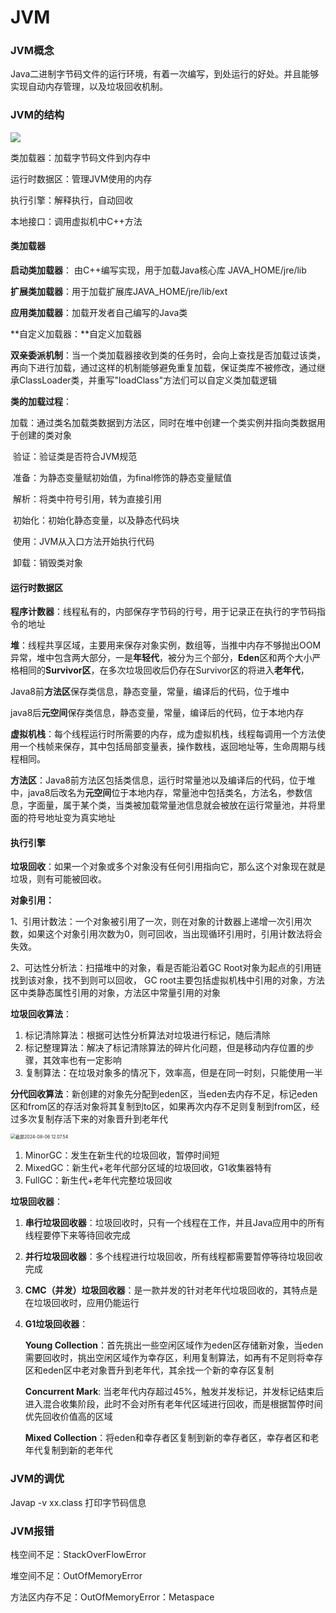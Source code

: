 # JVM

### JVM概念

Java二进制字节码文件的运行环境，有着一次编写，到处运行的好处。并且能够实现自动内存管理，以及垃圾回收机制。

### JVM的结构

![](https://gulinall-hkw.oss-cn-shenzhen.aliyuncs.com/060141ef-147a-4d62-84c0-16cd058062aa.png)

类加载器：加载字节码文件到内存中

运行时数据区：管理JVM使用的内存

执行引擎：解释执行，自动回收

本地接口：调用虚拟机中C++方法

#### 类加载器

**启动类加载器**： 由C++编写实现，用于加载Java核心库 JAVA_HOME/jre/lib

**扩展类加载器**：用于加载扩展库JAVA_HOME/jre/lib/ext

**应用类加载器**：加载开发者自己编写的Java类

**自定义加载器：**自定义加载器

**双亲委派机制**：当一个类加载器接收到类的任务时，会向上查找是否加载过该类，再向下进行加载，通过这样的机制能够避免重复加载，保证类库不被修改，通过继承ClassLoader类，并重写"loadClass"方法们可以自定义类加载逻辑

**类的加载过程**：

​	加载：通过类名加载类数据到方法区，同时在堆中创建一个类实例并指向类数据用于创建的类对象

​	验证：验证类是否符合JVM规范

​	准备：为静态变量赋初始值，为final修饰的静态变量赋值

​	解析：将类中符号引用，转为直接引用

​	初始化：初始化静态变量，以及静态代码块

​	使用：JVM从入口方法开始执行代码

​	卸载：销毁类对象

#### 运行时数据区

**程序计数器**：线程私有的，内部保存字节码的行号，用于记录正在执行的字节码指令的地址

**堆**：线程共享区域，主要用来保存对象实例，数组等，当推中内存不够抛出OOM异常，堆中包含两大部分，一是**年轻代**，被分为三个部分，**Eden**区和两个大小严格相同的**Survivor区**，在多次垃圾回收后仍存在Survivor区的将进入**老年代**，

Java8前**方法区**保存类信息，静态变量，常量，编译后的代码，位于堆中

java8后**元空间**保存类信息，静态变量，常量，编译后的代码，位于本地内存 

**虚拟机栈**：每个线程运行时所需要的内存，成为虚拟机栈，线程每调用一个方法使用一个栈帧来保存，其中包括局部变量表，操作数栈，返回地址等，生命周期与线程相同。

**方法区**：Java8前方法区包括类信息，运行时常量池以及编译后的代码，位于堆中，java8后改名为**元空间**位于本地内存，常量池中包括类名，方法名，参数信息，字面量，属于某个类，当类被加载常量池信息就会被放在运行常量池，并将里面的符号地址变为真实地址

#### 执行引擎

**垃圾回收**：如果一个对象或多个对象没有任何引用指向它，那么这个对象现在就是垃圾，则有可能被回收。

**对象引用：**

  1、引用计数法：一个对象被引用了一次，则在对象的计数器上递增一次引用次数，如果这个对象引用次数为0，则可回收，当出现循环引用时，引用计数法将会失效。

  2、可达性分析法：扫描堆中的对象，看是否能沿着GC Root对象为起点的引用链找到该对象，找不到则可以回收， GC root主要包括虚拟机栈中引用的对象，方法区中类静态属性引用的对象，方法区中常量引用的对象

**垃圾回收算法**：

1. 标记清除算法：根据可达性分析算法对垃圾进行标记，随后清除
2. 标记整理算法：解决了标记清除算法的碎片化问题，但是移动内存位置的步骤，其效率也有一定影响
3. 复制算法：在垃圾对象多的情况下，效率高，但是在同一时刻，只能使用一半

**分代回收算法**：新创建的对象先分配到eden区，当eden去内存不足，标记eden区和from区的存活对象将其复制到to区，如果再次内存不足则复制到from区，经过多次复制存活下来的对象晋升到老年代

<img src="/Users/huangkaiwen/Library/Application Support/typora-user-images/截屏2024-08-06 12.07.54.png" alt="截屏2024-08-06 12.07.54" style="zoom:50%;" />

1. MinorGC：发生在新生代的垃圾回收，暂停时间短
2. MixedGC：新生代+老年代部分区域的垃圾回收，G1收集器特有
3. FullGC：新生代+老年代完整垃圾回收

**垃圾回收器**：

1. **串行垃圾回收器**：垃圾回收时，只有一个线程在工作，并且Java应用中的所有线程要停下来等待回收完成

2. **并行垃圾回收器**：多个线程进行垃圾回收，所有线程都需要暂停等待垃圾回收完成

3. **CMC（并发）垃圾回收器**：是一款并发的针对老年代垃圾回收的，其特点是在垃圾回收时，应用仍能运行

4. **G1垃圾回收器**：

   **Young Collection**：首先挑出一些空闲区域作为eden区存储新对象，当eden需要回收时，挑出空闲区域作为幸存区，利用复制算法，如再有不足则将幸存区和eden区中老对象晋升到老年代，其余找一个新的幸存区复制

   **Concurrent Mark**: 当老年代内存超过45%，触发并发标记，并发标记结束后进入混合收集阶段，此时不会对所有老年代区域进行回收，而是根据暂停时间优先回收价值高的区域

   **Mixed Collection**：将eden和幸存者区复制到新的幸存者区，幸存者区和老年代复制到新的老年代

### JVM的调优

Javap -v xx.class 打印字节码信息

### JVM报错

栈空间不足：StackOverFlowError

堆空间不足：OutOfMemoryError

方法区内存不足：OutOfMemoryError：Metaspace


